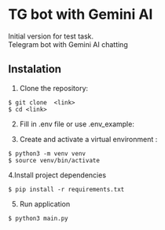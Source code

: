 # TG bot with Gemini AI
Initial version for test task.  
Telegram bot with Gemini AI chatting 

## Instalation
1. Clone the repository:

```
$ git clone  <link>
$ cd <link>
```
2. Fill in .env file or use .env_example:
  
3. Create and activate a virtual environment :
```
$ python3 -m venv venv
$ source venv/bin/activate
```
4.Install project dependencies
```
$ pip install -r requirements.txt
```

5. Run application
```
$ python3 main.py
```